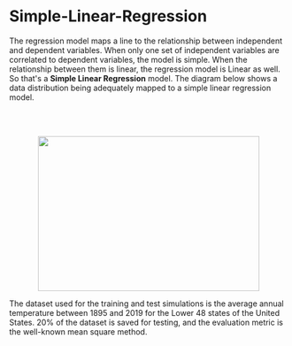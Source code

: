# Simple-Linear-Regression

The regression model maps a line to the relationship between independent and dependent variables. When only one set of independent variables are correlated to dependent variables, the model is simple. When the relationship between them is linear, the regression model is Linear as well. So that's a **Simple Linear Regression** model. The diagram below shows a data distribution being adequately mapped to a simple linear regression model.

<br/><br/>

<p align="center">
  <img width="400" height="280" src="https://user-images.githubusercontent.com/66460485/126896094-79f345a1-a6b8-4e6d-b7a9-9d71e1d6522f.png">
</p>

The dataset used for the training and test simulations is the average annual temperature between 1895 and 2019 for the Lower 48 states of the United States.
20% of the dataset is saved for testing, and the evaluation metric is the well-known mean square method. 
